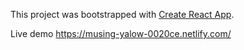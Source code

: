 This project was bootstrapped with [Create React App](https://github.com/facebook/create-react-app).

Live demo https://musing-yalow-0020ce.netlify.com/